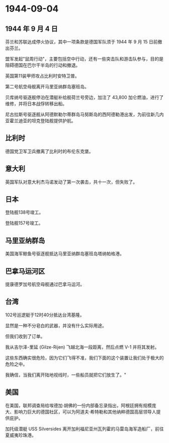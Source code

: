 # 1944-09-04

## 1944 年 9 月 4 日

芬兰和苏联达成停火协议，其中一项条款是德国军队须于 1944 年 9 月 15
日前撤出芬兰。

盟军发起"鼠周行动"，主要包括空中行动，还有一些突击队和游击队参与，目的是阻碍德国在巴尔干半岛的行动和撤退。

英国第11装甲师攻占比利时安特卫普。

第二号航空母舰离开马里亚纳群岛塞班岛。

贝库纳号驱逐舰停泊在潜艇补给舰荷兰号旁边，加注了 43,800
加仑燃油，进行了维修，并将日本战俘转移出船。

尼古拉斯号驱逐舰从阿德默勒尔蒂群岛马努斯岛的西阿德勒港出发，为前往新几内亚霍兰迪亚的坦克登陆舰提供护航。

## 比利时

德国党卫军卫兵撤离了比利时的布伦东克堡。

## 意大利

英国军队对意大利杰马诺发动了第一次袭击，共十一次，但失败了。

## 日本

登陆舰138号竣工。

登陆舰157号竣工。

## 马里亚纳群岛

美国海军鲸鱼号驱逐舰抵达马里亚纳群岛塞班岛塔纳帕格港。

## 巴拿马运河区

提康德罗加号航空母舰通过巴拿马运河。

## 台湾

102号巡逻艇于12时40分抵达台湾基隆。

显然是一种不分皂白的武器，并没有什么实际用途。

但我们收到了订单。

我从吉尔泽-里延 (Gilze-Rijen) 飞越北海一段距离，然后点燃 V-1
并将其发射。

这些东西确实很危险，因为它们飞得不准，我们下面的这个装置让我们处于极大的危险之中。

我确信，当我们离开陆地视线时，一些船员就把它们放生了。"

## 美国

在美国，联邦调查局给埃德加·胡佛的一份内部备忘录指出，阿根廷拥有规模庞大、影响力巨大的德国社区，可以为阿道夫·希特勒和其他纳粹德国高层领导人提供庇护。

加托级潜艇 USS Silversides
离开加利福尼亚州瓦列霍的马雷岛海军造船厂，前往夏威夷珍珠港。

